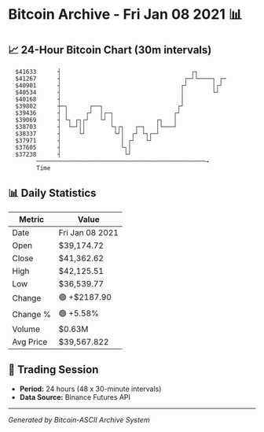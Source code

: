 # Bitcoin Archive - Fri Jan 08 2021 📊

## 📈 24-Hour Bitcoin Chart (30m intervals)

```
  $41633      ┤                                     ┌┐         
  $41267      ┤                                   ┌─┘└────┐ ┌─ 
  $40901      ┤                                  ┌┘       │┌┘  
  $40534      ┤                                  │        └┘   
  $40168      ┤                                  │             
  $39802      ┼─┐      ┌──┐                     ┌┘             
  $39436      ┤ │     ┌┘  │┌─┐                 ┌┘              
  $39069      ┤ └┐ ┌┐┌┘   └┘ │            ┌┐   │               
  $38703      ┤  └─┘││       └┐┌┐   ┌─┐   │└───┘               
  $38337      ┤     └┘        └┘│  ┌┘ └┐┌─┘                    
  $37971      ┤                 │ ┌┘   └┘                      
  $37605      ┤                 └┐│                            
  $37238      ┤                  └┘                            
        ────────────────────────────────────────────────→
        Time
```

## 📊 Daily Statistics

| Metric | Value |
|--------|-------|
| Date | Fri Jan 08 2021 |
| Open | $39,174.72 |
| Close | $41,362.62 |
| High | $42,125.51 |
| Low | $36,539.77 |
| Change | 🟢 +$2187.90 |
| Change % | 🟢 +5.58% |
| Volume | $0.63M |
| Avg Price | $39,567.822 |

## 📅 Trading Session

- **Period:** 24 hours (48 x 30-minute intervals)
- **Data Source:** Binance Futures API

---
*Generated by Bitcoin-ASCII Archive System*
